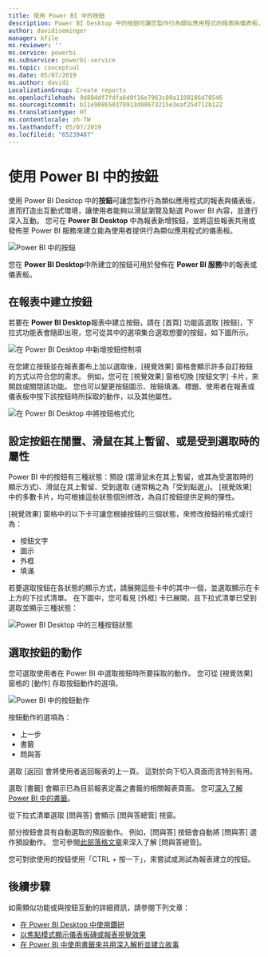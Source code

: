 ```yaml
---
title: 使用 Power BI 中的按鈕
description: Power BI Desktop 中的按鈕可讓您製作行為類似應用程式的報表與儀表板，並促進與使用者的互動
author: davidiseminger
manager: kfile
ms.reviewer: ''
ms.service: powerbi
ms.subservice: powerbi-service
ms.topic: conceptual
ms.date: 05/07/2019
ms.author: davidi
LocalizationGroup: Create reports
ms.openlocfilehash: 9d884df7fdfa6d0f16e7963c00a1100186d70546
ms.sourcegitcommit: b11e908650379913d00673215e3eaf25d712b122
ms.translationtype: HT
ms.contentlocale: zh-TW
ms.lasthandoff: 05/07/2019
ms.locfileid: "65239487"
---
```

# <a name="using-buttons-in-power-bi"></a>使用 Power BI 中的按鈕
使用 Power BI Desktop 中的**按鈕**可讓您製作行為類似應用程式的報表與儀表板，進而打造出互動式環境，讓使用者能夠以滑鼠瀏覽及點選 Power BI 內容，並進行深入互動。 您可在 **Power BI Desktop** 中為報表新增按鈕，並將這些報表共用或發佈至 Power BI 服務來建立能為使用者提供行為類似應用程式的儀表板。

![Power BI 中的按鈕](media/desktop-buttons/desktop-buttons_01.png)

您在 **Power BI Desktop**中所建立的按鈕可用於發佈在 **Power BI 服務**中的報表或儀表板。

## <a name="creating-buttons-in-reports"></a>在報表中建立按鈕
若要在 **Power BI Desktop**報表中建立按鈕，請在 [首頁] 功能區選取 [按鈕]，下拉式功能表會隨即出現，您可從其中的選項集合選取想要的按鈕，如下圖所示。 

![在 Power BI Desktop 中新增按鈕控制項](media/desktop-buttons/desktop-buttons_02.png)

在您建立按鈕並在報表畫布上加以選取後，[視覺效果] 窗格會顯示許多自訂按鈕的方式以符合您的需求。 例如，您可在 [視覺效果] 窗格切換 [按鈕文字] 卡片，來開啟或關閉該功能。 您也可以變更按鈕圖示、按鈕填滿、標題、使用者在報表或儀表板中按下該按鈕時所採取的動作，以及其他屬性。

![在 Power BI Desktop 中將按鈕格式化](media/desktop-buttons/desktop-buttons_03.png)

## <a name="set-button-properties-when-idle-hovered-over-or-selected"></a>設定按鈕在閒置、滑鼠在其上暫留、或是受到選取時的屬性

Power BI 中的按鈕有三種狀態：預設 (當滑鼠未在其上暫留，或其為受選取時的顯示方式)、滑鼠在其上暫留、受到選取 (通常稱之為「受到點選」)。 [視覺效果] 中的多數卡片，均可根據這些狀態個別修改，為自訂按鈕提供足夠的彈性。

[視覺效果] 窗格中的以下卡可讓您根據按鈕的三個狀態，來修改按鈕的格式或行為：

* 按鈕文字
* 圖示
* 外框
* 填滿

若要選取按鈕在各狀態的顯示方式，請展開這些卡中的其中一個，並選取顯示在卡上方的下拉式清單。 在下圖中，您可看見 [外框] 卡已展開，且下拉式清單已受到選取並顯示三種狀態：

![Power BI Desktop 中的三種按鈕狀態](media/desktop-buttons/desktop-buttons_04.png)


## <a name="select-the-action-for-a-button"></a>選取按鈕的動作

您可選取使用者在 Power BI 中選取按鈕時所要採取的動作。 您可從 [視覺效果] 窗格的 [動作] 存取按鈕動作的選項。

![Power BI 中的按鈕動作](media/desktop-buttons/desktop-buttons_05.png)

按鈕動作的選項為：

* 上一步
* 書籤
* 問與答

選取 [返回] 會將使用者返回報表的上一頁。 這對於向下切入頁面而言特別有用。

選取 [書籤] 會顯示已為目前報表定義之書籤的相關報表頁面。 您可[深入了解 Power BI 中的書籤](desktop-bookmarks.md)。 

從下拉式清單選取 [問與答] 會顯示 [問與答總管] 視窗。 

部分按鈕會具有自動選取的預設動作。 例如，[問與答] 按鈕會自動將 [問與答] 選作預設動作。 您可參閱[此部落格文章](https://powerbi.microsoft.com/blog/power-bi-desktop-april-2018-feature-summary/#Q&AExplorer)來深入了解 [問與答總管]。

您可對欲使用的按鈕使用「CTRL + 按一下」，來嘗試或測試為報表建立的按鈕。 

## <a name="next-steps"></a>後續步驟
如需類似功能或與按鈕互動的詳細資訊，請參閱下列文章：

* [在 Power BI Desktop 中使用鑽研](desktop-drillthrough.md)
* [以焦點模式顯示儀表板磚或報表視覺效果](consumer/end-user-focus.md)
* [在 Power BI 中使用書籤來共用深入解析並建立故事](desktop-bookmarks.md)

